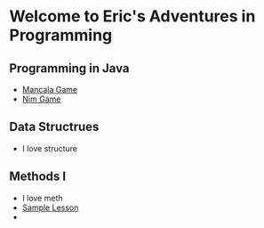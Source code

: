 # Welcome to Eric's Adventures in Programming

## Programming in Java

* [Mancala Game](https://replit.com/@wilsoneg3/workcsci70900-wilsoneg3#2/Mancala.java)
* [Nim Game](https://replit.com/@wilsoneg3/workcsci70900-wilsoneg3#1/Nim.java)
## Data Structrues
* I love structure


## Methods I
* I love meth
* [Sample Lesson](https://replit.com/@wilsoneg3/workcsci70900-wilsoneg3#meth1/01_Lesson.data)
* 
